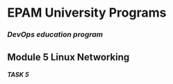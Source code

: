 # EPAM University Programs
### _DevOps education program_
## Module 5  Linux Networking
#### _TASK 5_